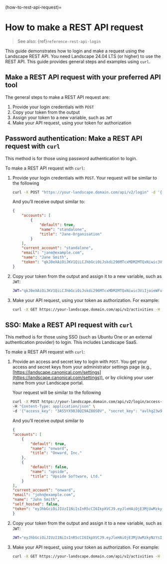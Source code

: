(how-to-rest-api-request)=
# How to make a REST API request


> See also: {ref}`reference-rest-api-login`

This guide demonstrates how to login and make a request using the Landscape REST API. You need Landscape 24.04 LTS (or higher) to use the REST API. This guide provides general steps and examples using `curl`.

## Make a REST API request with your preferred API tool

The general steps to make a REST API request are:

1. Provide your login credentials with `POST`
2. Copy your token from the output
3. Assign your token to a new variable, such as `JWT`
4. Make your API request, using your token for authorization

## Password authentication: Make a REST API request with `curl`

This method is for those using password authentication to login.

 To make a REST API request with `curl`:

1. Provide your login credentials with `POST`. Your request will be similar to the following

    ```bash
    curl -X POST "https://your-landscape.domain.com/api/v2/login" -d '{"email": "jane@example.com", "password": "jane-pwd", "account": "standalone"}'
    ```

    And you’ll receive output similar to:

    ```json
    {
        "accounts": [
            {
                "default": true,
                "name": "standalone",
                "title": "Jane-Organisation"
            }
        ],
        "current_account": "standalone",
        "email": "jane@example.com",
        "name": "Jane Smith",
        "token": "qkJ0eXAiOiJKV1QiLCJhbGciOiJskdi296MTcxMDM2MTQxNiwic3ViIjoieWFuaXNhLnNjaGVyYmVyQGNhbm9uaWNhbC5jb20iLCJhY2MiOiJzdGFuZGFsb2i93nboPRfXp50"
    }
    ```

2. Copy your token from the output and assign it to a new variable, such as `JWT`:


    ```bash
    JWT="qkJ0eXAiOiJKV1QiLCJhbGciOiJskdi296MTcxMDM2MTQxNiwic3ViIjoieWFuaXNhLnNjaGVyYmVyQGNhbm9uaWNhbC5jb20iLCJhY2MiOiJzdGFuZGFsb2i93nboPRfXp50"
    ```

4. Make your API request, using your token as authorization. For example:

    ```bash
    curl -X GET https://your-landscape.domain.com/api/v2/activities -H "Authorization: Bearer $JWT"
    ```

## SSO: Make a REST API request with `curl`

This method is for those using SSO (such as Ubuntu One or an external authentication provider) to login. This includes Landscape SaaS.  

To make a REST API request with `curl`:


1. Provide an access and secret key to login with `POST`. You get your access and secret keys from your administrator settings page (e.g., [https://landscape.canonical.com/settings](https://landscape.canonical.com/settings)), or by clicking your user name from your Landscape portal.

    Your request will be similar to the following

    ```bash
    curl -X POST https://your-landscape.domain.com/api/v2/login/access-key \
    -H "Content-Type: application/json" \
    -d '{"access_key": "3AS5YX98J8QI9AZ8OS0V", "secret_key": "avlhg23w9HyOWOA1FMzHmrBaB8a97zafzJOApfF2"}'
    ```

	And you’ll receive output similar to

    ```json
    {
    "accounts": [
        {
            "default": true,
            "name": "onward",
            "title": "Onward, Inc."
        },
        {
            "default": false,
            "name": "upside",
            "title": "Upside Software, Ltd."
        }
    ],
    "current_account": "onward",
    "email": "john@example.com",
    "name": "John Smith",
    "self_hosted": false,
    "token": "eyJhbGciOiJIUzI1NiIsInR5cCI6IkpXVCJ9.eyJleHAiOjE3MjUwMzkyNzYsImlhdCI6MTcyNDk1Mjg3Niwic3ViIjoiam9obkBleGFtcGxlLmNvbSIsImFjYyI6Im9ud2FyZCIsImlkIjoxfQ.8rWW_GN1jRzKownpg4k1Zp4iZMmn_lfLjy0cX-DLh_g"
    }
    ```

2. Copy your token from the output and assign it to a new variable, such as `JWT`:

    ```bash
    JWT="eyJhbGciOiJIUzI1NiIsInR5cCI6IkpXVCJ9.eyJleHAiOjE3MjUwMzkyNzYsImlhdCI6MTcyNDk1Mjg3Niwic3ViIjoiam9obkBleGFtcGxlLmNvbSIsImFjYyI6Im9ud2FyZCIsImlkIjoxfQ.8rWW_GN1jRzKownpg4k1Zp4iZMmn_lfLjy0cX-DLh_g"
    ```

4. Make your API request, using your token as authorization. For example:

    ```bash
    curl -X GET https://your-landscape.domain.com/api/v2/activities -H "Authorization: Bearer $JWT"
    ```

